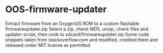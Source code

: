 # OOS-firmware-updater
Extract firmware from an OxygenOS ROM to a custom flashable firmwareupdater.zip
Select a zip, check MD5, unzip, check files and updater-script, then cook to sdcard/firmwareupdater.zip
Some code snippets taken from stackoverflow.com and modified, credited them and released under MIT license as permitted
